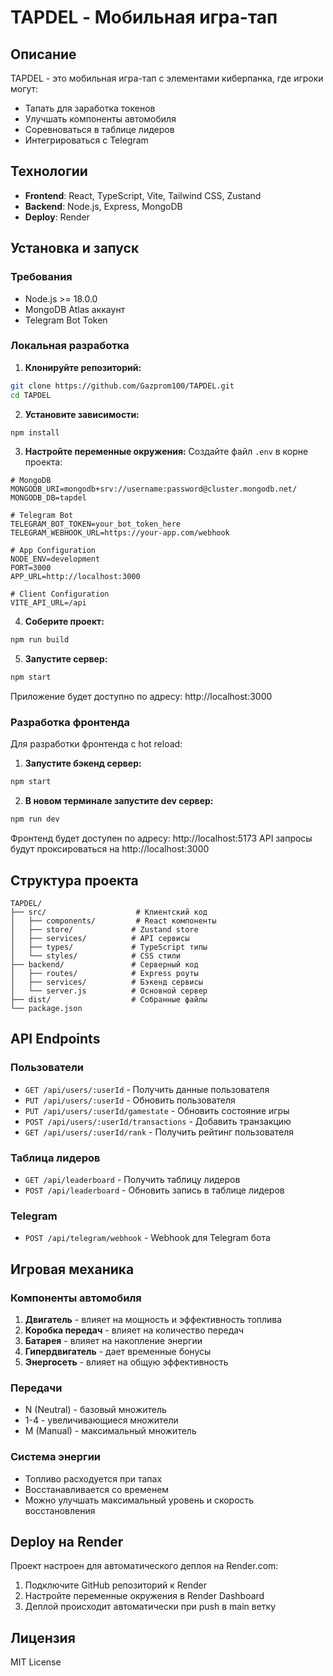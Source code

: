 # TAPDEL - Мобильная игра-тап

## Описание

TAPDEL - это мобильная игра-тап с элементами киберпанка, где игроки могут:
- Тапать для заработка токенов
- Улучшать компоненты автомобиля
- Соревноваться в таблице лидеров
- Интегрироваться с Telegram

## Технологии

- **Frontend**: React, TypeScript, Vite, Tailwind CSS, Zustand
- **Backend**: Node.js, Express, MongoDB
- **Deploy**: Render

## Установка и запуск

### Требования
- Node.js >= 18.0.0
- MongoDB Atlas аккаунт
- Telegram Bot Token

### Локальная разработка

1. **Клонируйте репозиторий:**
```bash
git clone https://github.com/Gazprom100/TAPDEL.git
cd TAPDEL
```

2. **Установите зависимости:**
```bash
npm install
```

3. **Настройте переменные окружения:**
Создайте файл `.env` в корне проекта:
```env
# MongoDB
MONGODB_URI=mongodb+srv://username:password@cluster.mongodb.net/
MONGODB_DB=tapdel

# Telegram Bot
TELEGRAM_BOT_TOKEN=your_bot_token_here
TELEGRAM_WEBHOOK_URL=https://your-app.com/webhook

# App Configuration
NODE_ENV=development
PORT=3000
APP_URL=http://localhost:3000

# Client Configuration
VITE_API_URL=/api
```

4. **Соберите проект:**
```bash
npm run build
```

5. **Запустите сервер:**
```bash
npm start
```

Приложение будет доступно по адресу: http://localhost:3000

### Разработка фронтенда

Для разработки фронтенда с hot reload:

1. **Запустите бэкенд сервер:**
```bash
npm start
```

2. **В новом терминале запустите dev сервер:**
```bash
npm run dev
```

Фронтенд будет доступен по адресу: http://localhost:5173
API запросы будут проксироваться на http://localhost:3000

## Структура проекта

```
TAPDEL/
├── src/                    # Клиентский код
│   ├── components/         # React компоненты
│   ├── store/             # Zustand store
│   ├── services/          # API сервисы
│   ├── types/             # TypeScript типы
│   └── styles/            # CSS стили
├── backend/               # Серверный код
│   ├── routes/            # Express роуты
│   ├── services/          # Бэкенд сервисы
│   └── server.js          # Основной сервер
├── dist/                  # Собранные файлы
└── package.json
```

## API Endpoints

### Пользователи
- `GET /api/users/:userId` - Получить данные пользователя
- `PUT /api/users/:userId` - Обновить пользователя
- `PUT /api/users/:userId/gamestate` - Обновить состояние игры
- `POST /api/users/:userId/transactions` - Добавить транзакцию
- `GET /api/users/:userId/rank` - Получить рейтинг пользователя

### Таблица лидеров
- `GET /api/leaderboard` - Получить таблицу лидеров
- `POST /api/leaderboard` - Обновить запись в таблице лидеров

### Telegram
- `POST /api/telegram/webhook` - Webhook для Telegram бота

## Игровая механика

### Компоненты автомобиля
1. **Двигатель** - влияет на мощность и эффективность топлива
2. **Коробка передач** - влияет на количество передач
3. **Батарея** - влияет на накопление энергии
4. **Гипердвигатель** - дает временные бонусы
5. **Энергосеть** - влияет на общую эффективность

### Передачи
- N (Neutral) - базовый множитель
- 1-4 - увеличивающиеся множители
- M (Manual) - максимальный множитель

### Система энергии
- Топливо расходуется при тапах
- Восстанавливается со временем
- Можно улучшать максимальный уровень и скорость восстановления

## Deploy на Render

Проект настроен для автоматического деплоя на Render.com:

1. Подключите GitHub репозиторий к Render
2. Настройте переменные окружения в Render Dashboard
3. Деплой происходит автоматически при push в main ветку

## Лицензия

MIT License 